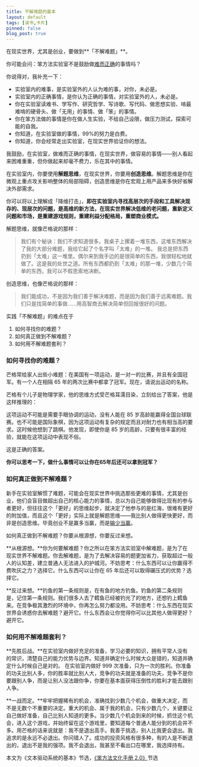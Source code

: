 ```yaml
---
title: 不解难题的基本
layout: default
tags: [读书,卡片]
pinned: false
blog_post: true
---
```



在现实世界，尤其是创业，要做到**「不解难题」**。

你可能会问：笨方法实验室不是鼓励做[难而正确](https://www.yuque.com/hardwaylab/book/kr86vs)的事情吗？

你说得对，我补充一下：

- 实验室内的难事，是实验室外的人认为难的事，对你，未必是。
- 实验室内的正确事情，是你认为正确的事情，对实验室外的人，未必是。
- 你在实验室读难书、学写作、研究哲学、写诗歌、写代码、做思想实验、啃最难啃的硬骨头、做「无用」的事情、做「笨」的事情。
- 你在笨方法做的事情是你在做人生实验，不给自己设限，做压力测试，探索可能的自我。
- 你知道，在实验室做的事情，99%的努力是白费。
- 你知道，你会经常走出实验室，在现实世界验证你的想法。

我鼓励，在实验室，做难而正确的事情，在现实世界，做容易的事情——别人看起来困难重重，但你做起来却毫不费力，乐在其中的事情。

在实验室内，你要使用**解题思维**，在现实世界，你要用**创造思维**。解题思维是你在微观上重点攻关影响整体的局部阻碍，创造思维是你在宏观上用产品来多快好省解决外部需求。

你可以将以上理解成「降维打击」，**即在实验室内寻找高层次的手段和工具解决现存的、现层次的问题，是高维的新方法，在现实世界解决低维的老问题，重新定义问题和市场，是重建游戏规则，重建利益分配格局，重塑商业模式。**

解题思维，就像芒格说的那样：

> 我们有个秘诀：我们不求知道很多。我桌子上摞着一堆东西，这堆东西解决了我的大部分难题，我给它起了个名字叫「太难」的一堆。
> 我总是把东西扔到「太难」这一堆里。偶尔来到我手边的是很简单的东西，我很轻松地就做了。这是我的处世之道。所有东西都扔到「太难」的那一堆，少数几个简单的东西，我可以不假思索地决断。


创造思维，也像芒格说的那样：

> 我们能成功，不是因为我们善于解决难题，而是因为我们善于远离难题。我们只是找简单的事做……用高智商去解决简单但回报很好的问题。


实践「不解难题」的难点在于

1. 如何寻找你的难题？
2. 如何真正做到不解难题？
3. 如何用不解难题套利？

### 如何寻找你的难题？

芒格常给家人出些小难题：在美国有一项运动，是一对一的比赛，并且有全国冠军。有一个人在相隔 65 年的两次比赛中都拿了冠军。现在，请说出运动的名称。

芒格有个儿子是物理学家，他的思维方式受芒格耳濡目染，立刻给出了答案，他是这样推理的：

这项运动不可能是需要手眼协调的运动，没有人能在 85 岁高龄能赢得全国台球联赛。也不可能是国际象棋，因为这项运动有复杂的规定而且对耐力也有相当高的要求。这时候他想到了跳棋。他发现，即使你是 85 岁的高龄，只要有很丰富的经验，就能在这项运动中表现不俗。

这是正确的答案。

**你可以思考一下，做什么事情可以让你在65年后还可以拿到冠军？**

### 如何真正做到不解难题？

新手在实验室解惯了难题，可能会在现实世界中挑选那些更难的事情，尤其是创业，他们会盲目做超出自己的核心能力的事情，总以为自己能够做得比现有的参与者更好，但往往这个「更好」的思维起步，就决定了他参与的是红海，很难有更好的附加值，而且这个「更好」实际上就是解题思维——我比别人做得更快更好，而非是创造思维。毕竟创业不是赢多当赢，而是[输少当赢](https://www.cnfeat.com/blog/2018/08/14/PaulGraham/)。

如何真正做到不解难题？你要从根源想，你要反过来想。

**从根源想。**你为何要解难题？你之所以在笨方法实验室中解难题，是为了在现实世界不解难题。你去解难题，是为了去解决容易的题更加省力，获取超过一般人的认知差，建立普通人无法进入的护城河。不妨思考：什么东西可以让你赢得不费吹灰之力？选择它。什么东西可以让你在 65 年后还可以取得碾压式的优势？选择它。

**反过来想。**钓鱼的第一条规则是，在有鱼的地方钓鱼。钓鱼的第二条规则是，记住第一条规则。我们很多人去了鳕鱼已经被钓光了的地方，还想钓上鳕鱼来。在竞争极其激烈的环境中，你再怎么努力都没用。不妨思考：什么东西在现实世界会诱惑你去解难题？避开它。什么东西会让你觉得你可以比其他人做得更好？避开它。

### 如何用不解难题套利？

**先胜后战。**在实验室内做好充足的准备，学习必要的知识，拥有平常人没有的常识，清楚自己的能力优势与边界。知道并确定什么时候大众是错的，知道并确定什么时候自己是对的。
在实验室内做好 999 次准备，只为一次的胜利。你准备的功夫比别人多，你的胜率就比别人大，竞争的功夫就是准备的功夫，竞争不是你要跟别人争，而是让别人没法跟你争，你要在基本面获得压倒性的胜利才能去跟别人争。

**一战而定。**牢牢把握稀有的机会，准确找到少数几个机会，做重大决定，而不是无数个不重要的决定。重大的机会、属于我的机会，只有少数几个，关键要让自己做好准备，自己比别人知道的更多。当少数几个机会到来的时候，抓住这个机会，进入这个游戏，并始终留在这个游戏里，要知道每个普通人能分到的机会并不多。用芒格的话来说就是：我不是退出高手。我善于挑选，别人比我更会退出。我追求的是永远不必退出。你问错人了。成功的投资风格有很多种，有的人是不断退出的，退出不是我的强项。我不会退出，我甚至不看出口在哪里，我选择持有。

本文为《文本驱动系统的基本》节选，[《笨方法文化手册 2.0》](https://www.yuque.com/hardwaylab/book/kr86vs)节选
